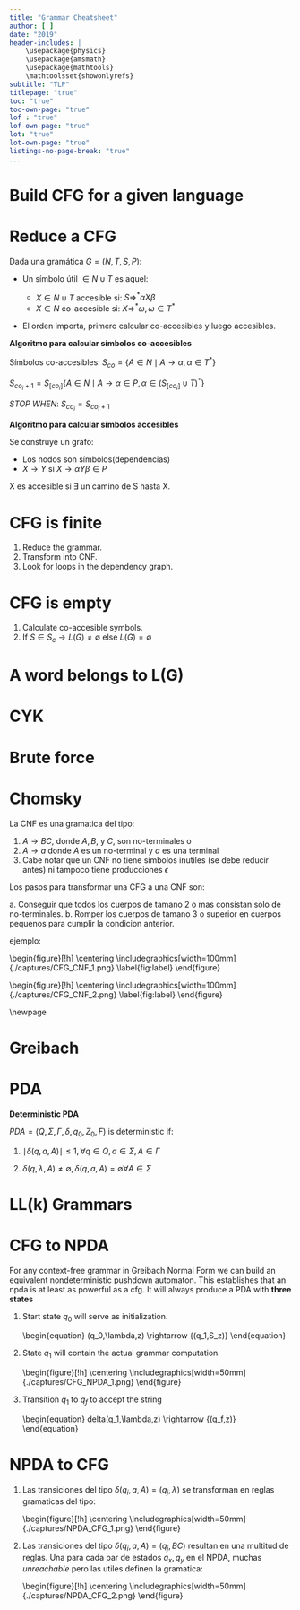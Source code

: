 ```yaml
---
title: "Grammar Cheatsheet"
author: [ ]
date: "2019"
header-includes: |
    \usepackage{physics}
    \usepackage{amsmath}
    \usepackage{mathtools}
    \mathtoolsset{showonlyrefs}
subtitle: "TLP"
titlepage: "true"
toc: "true"
toc-own-page: "true"
lof : "true"
lof-own-page: "true"
lot: "true"
lot-own-page: "true"
listings-no-page-break: "true"
...
```


# Build CFG for a given language

# Reduce a CFG 

Dada una gramática  $G = (N, T, S, P)$:

- Un símbolo útil $\in N \cup T$ es aquel:
    - $X \in N \cup T$ accesible si: $S \Rightarrow^* \alpha X \beta$
    - $X \in N$ co-accesible si: $X \Rightarrow^* \omega , \omega \in T^*$

- El orden importa, primero calcular co-accesibles y luego accesibles.

**Algoritmo para calcular símbolos co-accesibles**

Símbolos co-accesibles:
$S_{co} = \{A \in N \mid A \rightarrow \alpha, \alpha \in T^* \}$
  
$S_{co_i+1} = S_[co_i] \{ A \in N \mid A \rightarrow \alpha \in P, \alpha \in (S_[co_i]\cup T)^* \}$

*STOP WHEN*: $S_{co_i} = S_{co_i+1}$

**Algoritmo para calcular símbolos accesibles**

Se construye un grafo: 

- Los nodos son símbolos(dependencias)
- $X\rightarrow Y$  si  $X\rightarrow \alpha Y \beta \in P$

X es accesible si $\exists$ un camino de S hasta X.

# CFG is finite

1. Reduce the grammar.
2. Transform into CNF.
3. Look for loops in the dependency graph.

# CFG is empty

1. Calculate co-accesible symbols.
2. If  $S \in S_c \rightarrow L(G) \neq \emptyset$ else $L(G) = \emptyset$

# A word belongs to L(G)

# CYK

# Brute force

# Chomsky

La CNF es una gramatica del tipo:

1. $A \rightarrow BC$, donde $A,B,$ y $C$, son no-terminales o
2. $A \rightarrow a$ donde $A$ es un no-terminal y $a$ es una terminal
3. Cabe notar que un CNF no tiene simbolos inutiles (se debe reducir antes) ni tampoco tiene producciones $\epsilon$

Los pasos para transformar una CFG a una CNF son:

a. Conseguir que todos los cuerpos de tamano 2 o mas consistan solo de no-terminales.
b. Romper los cuerpos de tamano 3 o superior en cuerpos pequenos para cumplir la condicion anterior.

ejemplo:

\begin{figure}[!h]
    \centering
    \includegraphics[width=100mm]{./captures/CFG_CNF_1.png}
    \label{fig:label}
\end{figure}

\begin{figure}[!h]
    \centering
    \includegraphics[width=100mm]{./captures/CFG_CNF_2.png}
    \label{fig:label}
\end{figure}

\newpage

# Greibach

# PDA

**Deterministic PDA**

$PDA = (Q, \Sigma, \Gamma, \delta, q_0, Z_0, F)$ is deterministic if:

1. $\mid \delta(q,a,A)\mid \leq 1, \forall q \in Q, a \in \Sigma, A \in \Gamma$

2. $\delta(q, \lambda, A) \neq \emptyset, \delta(q,a,A)=\emptyset \forall A \in \Sigma$

# LL(k) Grammars

# CFG to NPDA

For any context-free grammar in Greibach Normal Form we can build an equivalent nondeterministic pushdown automaton. This establishes that an npda is at least as powerful as a cfg.
It will always produce a PDA with **three states**

1. Start state $q_0$ will serve as initialization. 

    \begin{equation}
        (q_0,\lambda,z) \rightarrow \{(q_1,S_z)\}
    \end{equation}    

2. State $q_1$ will contain the actual grammar computation.

    \begin{figure}[!h]
        \centering
        \includegraphics[width=50mm]{./captures/CFG_NPDA_1.png}
    \end{figure}

3. Transition $q_1$ to $q_f$ to accept the string
    
    \begin{equation}
        delta(q_1,\lambda,z) \rightarrow \{(q_f,z)\} 
    \end{equation}

# NPDA to CFG
 
1. Las transiciones del tipo $\delta (q_i,a,A) = (q_j,\lambda)$ se transforman en reglas gramaticas del tipo: 

    \begin{figure}[!h]
        \centering
        \includegraphics[width=50mm]{./captures/NPDA_CFG_1.png}
    \end{figure}

2. Las transiciones del tipo $\delta (q_i,a,A)=(q_j,BC)$ resultan en una multitud de reglas. Una para cada par de estados $q_x,q_y$ en el NPDA, muchas *unreachable* pero las utiles definen la gramatica:

    \begin{figure}[!h]
        \centering
        \includegraphics[width=50mm]{./captures/NPDA_CFG_2.png}
    \end{figure}

    